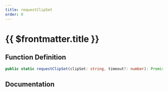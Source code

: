 ```yaml
---
title: requestClipSet
order: 0
---
```


# {{ $frontmatter.title }}

## Function Definition

```ts
public static requestClipSet(clipSet: string, timeout?: number): Promise<void>;
```

## Documentation

<!--@include: ./parts/requestClipSet.md-->
